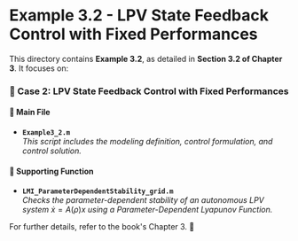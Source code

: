 # Example 3.2 - LPV State Feedback Control with Fixed Performances

This directory contains **Example 3.2**, as detailed in **Section 3.2 of Chapter 3**. It focuses on:

### 📌 Case 2: LPV State Feedback Control with Fixed Performances

#### 📂 Main File
- **`Example3_2.m`**  
  *This script includes the modeling definition, control formulation, and control solution.*

#### 🔧 Supporting Function
- **`LMI_ParameterDependentStability_grid.m`**  
  *Checks the parameter-dependent stability of an autonomous LPV system*  $\dot{x} = A(\rho)x$ *using a Parameter-Dependent Lyapunov Function.*

For further details, refer to the book's Chapter 3. 📖


